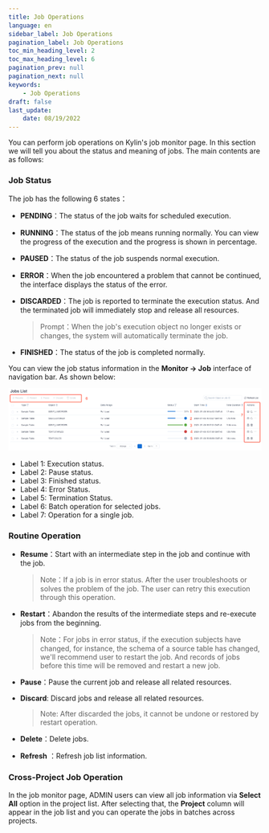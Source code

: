 ```yaml
---
title: Job Operations
language: en
sidebar_label: Job Operations
pagination_label: Job Operations
toc_min_heading_level: 2
toc_max_heading_level: 6
pagination_prev: null
pagination_next: null
keywords:
    - Job Operations
draft: false
last_update:
    date: 08/19/2022
---
```


You can perform job operations on Kylin's job monitor page. In this section we will tell you about the status and meaning of jobs. The main contents are as follows:


### <span id="status">Job Status</span>

The job has the following 6 states：

- **PENDING**：The status of the job waits for scheduled execution.

- **RUNNING**：The status of the job means running normally. You can view the progress of the execution and the progress is shown in percentage.

- **PAUSED**：The status of the job suspends normal execution.

- **ERROR**：When the job encountered a problem that cannot be continued, the interface displays the status of the error.

- **DISCARDED**：The job is reported to terminate the execution status. And the terminated job will immediately stop and release all resources.

  > Prompt：When the job's execution object no longer exists or changes, the system will automatically terminate the job.

- **FINISHED**：The status of the job is completed normally.

You can view the job status information in the **Monitor -> Job** interface of navigation bar. As shown below:

![Job Status](./images/job_status.png)

- Label 1: Execution status.
- Label 2: Pause status.
- Label 3: Finished status.
- Label 4: Error Status.
- Label 5: Termination Status.
- Label 6: Batch operation for selected jobs.
- Label 7: Operation for a single job.

### <span id="operation">Routine Operation</span>

- **Resume**：Start with an intermediate step in the job and continue with the job.

  > Note：If a job is in error status. After the user troubleshoots or solves the problem of the job. The user can retry this execution through this operation.

- **Restart**：Abandon the results of the intermediate steps and re-execute jobs from the beginning.

  > Note：For jobs in error status, if the execution subjects have changed, for instance, the schema of a source table has changed, we'll recommend user to restart the job. And records of jobs before this time will be removed and restart a new job.

- **Pause**：Pause the current job and release all related resources.

- **Discard**: Discard jobs and release all related resources.

  > Note: After discarded the jobs, it cannot be undone or restored by restart operation. 

- **Delete**：Delete jobs.

- **Refresh** ：Refresh job list information.

### <span id="admin">Cross-Project Job Operation</span>

In the job monitor page, ADMIN users can view all job information via **Select All** option in the project list. After selecting that, the **Project** column will appear in the job list and you can operate the jobs in batches across projects.
